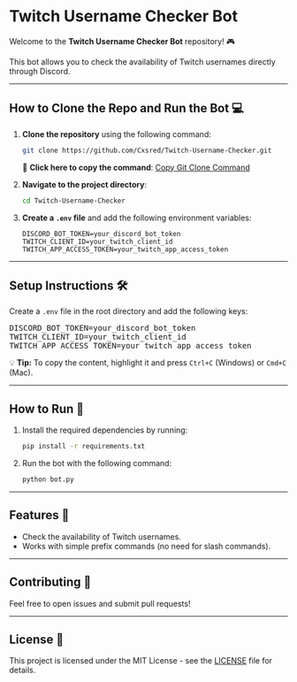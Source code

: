 # Twitch Username Checker Bot

Welcome to the **Twitch Username Checker Bot** repository! 🎮

This bot allows you to check the availability of Twitch usernames directly through Discord.

---

## How to Clone the Repo and Run the Bot 💻

1. **Clone the repository** using the following command:

    ```bash
    git clone https://github.com/Cxsred/Twitch-Username-Checker.git
    ```

   🔗 **Click here to copy the command**: [Copy Git Clone Command](https://github.com/Cxsred/Twitch-Username-Checker.git)

2. **Navigate to the project directory**:

    ```bash
    cd Twitch-Username-Checker
    ```

3. **Create a `.env` file** and add the following environment variables:

    ```plaintext
    DISCORD_BOT_TOKEN=your_discord_bot_token
    TWITCH_CLIENT_ID=your_twitch_client_id
    TWITCH_APP_ACCESS_TOKEN=your_twitch_app_access_token
    ```

---

## Setup Instructions 🛠️

Create a `.env` file in the root directory and add the following keys:

<pre>
DISCORD_BOT_TOKEN=your_discord_bot_token
TWITCH_CLIENT_ID=your_twitch_client_id
TWITCH_APP_ACCESS_TOKEN=your_twitch_app_access_token
</pre>

💡 **Tip:** To copy the content, highlight it and press `Ctrl+C` (Windows) or `Cmd+C` (Mac).

---

## How to Run 📌

1. Install the required dependencies by running:

    ```bash
    pip install -r requirements.txt
    ```

2. Run the bot with the following command:

    ```bash
    python bot.py
    ```

---

## Features 🎯

- Check the availability of Twitch usernames.
- Works with simple prefix commands (no need for slash commands).
  
---

## Contributing 🤝

Feel free to open issues and submit pull requests!

---

## License 📄

This project is licensed under the MIT License - see the [LICENSE](LICENSE) file for details.
